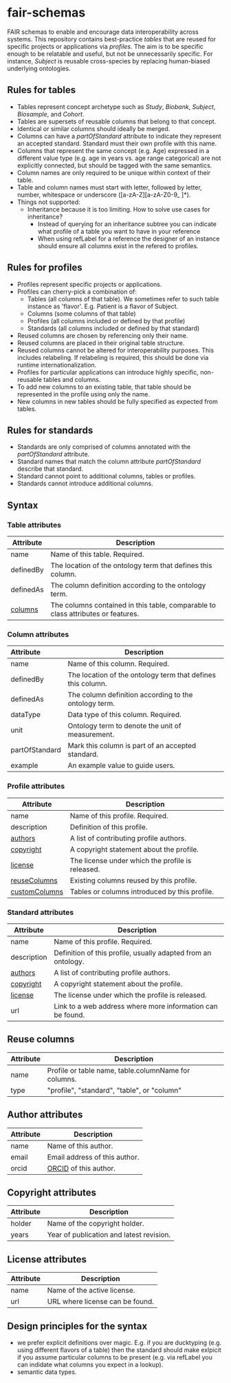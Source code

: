 # fair-schemas
FAIR schemas to enable and encourage data interoperability across systems.
This repository contains best-practice _tables_ that are reused for specific projects or applications via _profiles_.
The aim is to be specific enough to be relatable and useful, but not be unnecessarily specific.
For instance, _Subject_ is reusable cross-species by replacing human-biased underlying ontologies.

## Rules for tables
* Tables represent concept archetype such as _Study_, _Biobank_, _Subject_, _Biosample_, and _Cohort_.
* Tables are supersets of reusable columns that belong to that concept.
* Identical or similar columns should ideally be merged.
* Columns can have a _partOfStandard_ attribute to indicate they represent an accepted standard. Standard must their own profile with this name.
* Columns that represent the same concept (e.g. Age) expressed in a different value type (e.g. age in years vs. age range categorical) are not explicitly connected, but should be tagged with the same semantics.
* Column names are only required to be unique within context of their table.
* Table and column names must start with letter, followed by letter, number, whitespace or underscore ([a-zA-Z][a-zA-Z0-9_ ]*).
* Things not supported:
  * Inheritance because it is too limiting. How to solve use cases for inheritance?
    * Instead of querying for an inheritance subtree you can indicate what profile of a table you want to have in your reference
    * When using refLabel for a reference the designer of an instance should ensure all columns exist in the refered to profiles.

## Rules for profiles
* Profiles represent specific projects or applications.
* Profiles can cherry-pick a combination of:
  * Tables (all columns of that table). We sometimes refer to such table instance as 'flavor'. E.g. Patient is a flavor of Subject.
  * Columns (some columns of that table)
  * Profiles (all columns included or defined by that profile)
  * Standards (all columns included or defined by that standard)
* Reused columns are chosen by referencing only their name.
* Reused columns are placed in their original table structure.
* Reused columns cannot be altered for interoperability purposes. This includes relabeling. If relabeling is required, this should be done via runtime internationalization.
* Profiles for particular applications can introduce highly specific, non-reusable tables and columns.
* To add new columns to an existing table, that table should be represented in the profile using only the name.
* New columns in new tables should be fully specified as expected from tables.

## Rules for standards
* Standards are only comprised of columns annotated with the _partOfStandard_ attribute.
* Standard names that match the column attribute _partOfStandard_ describe that standard.
* Standard cannot point to additional columns, tables or profiles.
* Standards cannot introduce additional columns.

## Syntax
### Table attributes <a id='tables'></a>
| Attribute           | Description                                                                      |
|---------------------|----------------------------------------------------------------------------------|
| name                | Name of this table. Required.                                                    |
| definedBy           | The location of the ontology term that defines this column.                      |
| definedAs           | The column definition according to the ontology term.                            |
| [columns](#columns) | The columns contained in this table, comparable to class attributes or features. |

### Column attributes <a id='columns'></a>
| Attribute      | Description                                                 |
|:---------------|-------------------------------------------------------------|
| name           | Name of this column. Required.                              |
| definedBy      | The location of the ontology term that defines this column. |
| definedAs      | The column definition according to the ontology term.       |
| dataType       | Data type of this column. Required.                         |
| unit           | Ontology term to denote the unit of measurement.            |
| partOfStandard | Mark this column is part of an accepted standard.           |
| example        | An example value to guide users.                            |

### Profile attributes <a id='profiles'></a>
| Attribute                     | Description                                      |
|-------------------------------|--------------------------------------------------|
| name                          | Name of this profile. Required.                  |
| description                   | Definition of this profile.                      |
| [authors](#authors)           | A list of contributing profile authors.          |
| [copyright](#copyright)       | A copyright statement about the profile.         |
| [license](#license)           | The license under which the profile is released. |
| [reuseColumns](#reusecolumns) | Existing columns reused by this profile.         |
| [customColumns](#tables)      | Tables or columns introduced by this profile.    |

### Standard attributes <a id='standards'></a>
| Attribute               | Description                                                   |
|-------------------------|---------------------------------------------------------------|
| name                    | Name of this profile. Required.                               |
| description             | Definition of this profile, usually adapted from an ontology. |
| [authors](#authors)     | A list of contributing profile authors.                       |
| [copyright](#copyright) | A copyright statement about the profile.                      |
| [license](#license)     | The license under which the profile is released.              |
| url                     | Link to a web address where more information can be found.    |

## Reuse columns <a id='reusecolumns'></a>
| Attribute | Description                                          |
|-----------|------------------------------------------------------|
| name      | Profile or table name, table.columnName for columns. |
| type      | "profile", "standard", "table", or "column"          |

## Author attributes <a id='authors'></a>
| Attribute | Description                                 |
|-----------|---------------------------------------------|
| name      | Name of this author.                        |
| email     | Email address of this author.               |
| orcid     | [ORCID](https://orcid.org/) of this author. |

## Copyright attributes <a id='copyright'></a>
| Attribute | Description                              |
|-----------|------------------------------------------|
| holder    | Name of the copyright holder.            |
| years     | Year of publication and latest revision. |

## License attributes <a id='license'></a>
| Attribute | Description                     |
|-----------|---------------------------------|
| name      | Name of the active license.     |
| url       | URL where license can be found. |

## Design principles for the syntax
* we prefer explicit definitions over magic. E.g. if you are ducktyping (e.g. using different flavors of a table) then the standard should make exlpicit if you assume particular columns to be present (e.g. via refLabel you can indidate what columns you expect in a lookup).
* semantic data types.